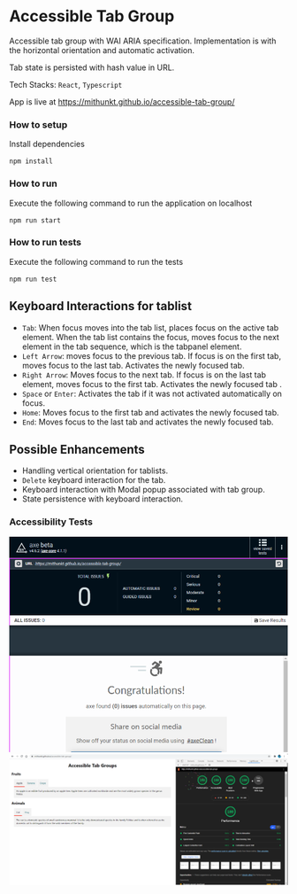 # Accessible Tab Group

Accessible tab group with WAI ARIA specification. Implementation is with the horizontal orientation and automatic activation.

Tab state is persisted with hash value in URL. 

Tech Stacks: `React`, `Typescript`

App is live at https://mithunkt.github.io/accessible-tab-group/

### How to setup

Install dependencies
```
npm install
```

### How to run

Execute the following command to run the application on localhost
```
npm run start
```
### How to run tests
Execute the following command to run the tests
```
npm run test
```

## Keyboard Interactions for tablist
* `Tab`: When focus moves into the tab list, places focus on the active tab element. When the tab list contains the focus, moves focus to the next element in the tab sequence, which is the tabpanel element.
* `Left Arrow`: moves focus to the previous tab. If focus is on the first tab, moves focus to the last tab. Activates the newly focused tab.
* `Right Arrow`: Moves focus to the next tab. If focus is on the last tab element, moves focus to the first tab. Activates the newly focused tab .
* `Space` or `Enter`: Activates the tab if it was not activated automatically on focus.
* `Home`: Moves focus to the first tab and activates the newly focused tab.
* `End`: Moves focus to the last tab and activates the newly focused tab.

## Possible Enhancements

* Handling vertical orientation for tablists.
* `Delete` keyboard interaction for the tab.
* Keyboard interaction with Modal popup associated with tab group.
* State persistence with keyboard interaction.

### Accessibility Tests
<img src="./accessiblity-axe-img.PNG" >
<img src="./accessiblity-img.PNG" >